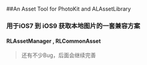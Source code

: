 ##An Asset Tool for PhotoKit and ALAssetLibrary
### 用于iOS7 到 iOS9 获取本地图片的一套兼容方案
#### RLAssetManager , RLCommonAsset 

> 还有不少Bug，后面会继续完善

